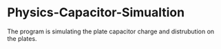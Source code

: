 # Physics-Capacitor-Simualtion
The program is simulating the plate capacitor charge and distrubution on the plates.
